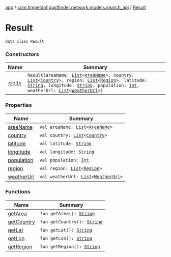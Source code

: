 [app](../../index.md) / [com.timgeldof.gustfinder.network.models.search_api](../index.md) / [Result](./index.md)

# Result

`data class Result`

### Constructors

| Name | Summary |
|---|---|
| [&lt;init&gt;](-init-.md) | `Result(areaName: `[`List`](https://kotlinlang.org/api/latest/jvm/stdlib/kotlin.collections/-list/index.html)`<`[`AreaName`](../-area-name/index.md)`>, country: `[`List`](https://kotlinlang.org/api/latest/jvm/stdlib/kotlin.collections/-list/index.html)`<`[`Country`](../-country/index.md)`>, region: `[`List`](https://kotlinlang.org/api/latest/jvm/stdlib/kotlin.collections/-list/index.html)`<`[`Region`](../-region/index.md)`>, latitude: `[`String`](https://kotlinlang.org/api/latest/jvm/stdlib/kotlin/-string/index.html)`, longitude: `[`String`](https://kotlinlang.org/api/latest/jvm/stdlib/kotlin/-string/index.html)`, population: `[`Int`](https://kotlinlang.org/api/latest/jvm/stdlib/kotlin/-int/index.html)`, weatherUrl: `[`List`](https://kotlinlang.org/api/latest/jvm/stdlib/kotlin.collections/-list/index.html)`<`[`WeatherUrl`](../-weather-url/index.md)`>)` |

### Properties

| Name | Summary |
|---|---|
| [areaName](area-name.md) | `val areaName: `[`List`](https://kotlinlang.org/api/latest/jvm/stdlib/kotlin.collections/-list/index.html)`<`[`AreaName`](../-area-name/index.md)`>` |
| [country](country.md) | `val country: `[`List`](https://kotlinlang.org/api/latest/jvm/stdlib/kotlin.collections/-list/index.html)`<`[`Country`](../-country/index.md)`>` |
| [latitude](latitude.md) | `val latitude: `[`String`](https://kotlinlang.org/api/latest/jvm/stdlib/kotlin/-string/index.html) |
| [longitude](longitude.md) | `val longitude: `[`String`](https://kotlinlang.org/api/latest/jvm/stdlib/kotlin/-string/index.html) |
| [population](population.md) | `val population: `[`Int`](https://kotlinlang.org/api/latest/jvm/stdlib/kotlin/-int/index.html) |
| [region](region.md) | `val region: `[`List`](https://kotlinlang.org/api/latest/jvm/stdlib/kotlin.collections/-list/index.html)`<`[`Region`](../-region/index.md)`>` |
| [weatherUrl](weather-url.md) | `val weatherUrl: `[`List`](https://kotlinlang.org/api/latest/jvm/stdlib/kotlin.collections/-list/index.html)`<`[`WeatherUrl`](../-weather-url/index.md)`>` |

### Functions

| Name | Summary |
|---|---|
| [getArea](get-area.md) | `fun getArea(): `[`String`](https://kotlinlang.org/api/latest/jvm/stdlib/kotlin/-string/index.html) |
| [getCountry](get-country.md) | `fun getCountry(): `[`String`](https://kotlinlang.org/api/latest/jvm/stdlib/kotlin/-string/index.html) |
| [getLat](get-lat.md) | `fun getLat(): `[`String`](https://kotlinlang.org/api/latest/jvm/stdlib/kotlin/-string/index.html) |
| [getLon](get-lon.md) | `fun getLon(): `[`String`](https://kotlinlang.org/api/latest/jvm/stdlib/kotlin/-string/index.html) |
| [getRegion](get-region.md) | `fun getRegion(): `[`String`](https://kotlinlang.org/api/latest/jvm/stdlib/kotlin/-string/index.html) |
